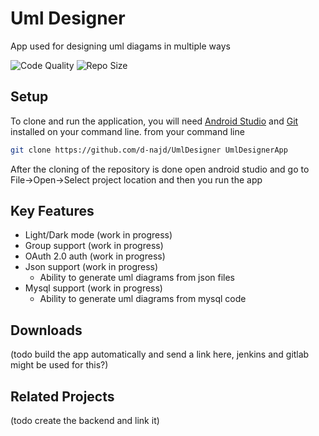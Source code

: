 # Uml Designer

App used for designing uml diagams in multiple ways 

![Code Quality](https://img.shields.io/codefactor/grade/github/d-najd/umldesigner) ![Repo Size](https://img.shields.io/github/repo-size/d-najd/UmlDesigner)
## Setup

To clone and run the application, you will need [Android Studio]() and [Git]() installed on your command line.
from your command line
``` sh
git clone https://github.com/d-najd/UmlDesigner UmlDesignerApp
```
After the cloning of the repository is done open android studio and go to File->Open->Select project location and then you run the app

## Key Features
 - Light/Dark mode (work in progress)
 - Group support (work in progress)
 - OAuth 2.0 auth (work in progress)
 - Json support (work in progress)
   - Ability to generate uml diagrams from json files
 - Mysql support (work in progress)
   - Ability to generate uml diagrams from mysql code

## Downloads
 (todo build the app automatically and send a link here, jenkins and gitlab might be used for this?)

## Related Projects
 (todo create the backend and link it)

